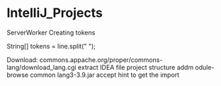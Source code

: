 # IntelliJ_Projects

ServerWorker Creating tokens

String[] tokens = line.split(" ");

Download:
  commons.appache.org/proper/commons-lang/download_lang.cgi
  extract IDEA file project structure
  addm odule-browse common lang3-3.9.jar
  accept hint to get the import
  
